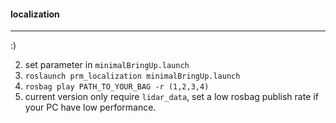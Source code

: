 #### localization

------

:)

2. set parameter in `minimalBringUp.launch`
3. `roslaunch prm_localization minimalBringUp.launch `
4. `rosbag play PATH_TO_YOUR_BAG -r (1,2,3,4)`
5. current version only require `lidar_data`, set a low rosbag publish rate if your PC have low performance.
